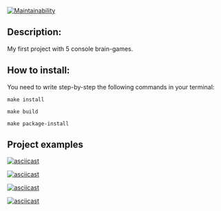 [![Maintainability](https://api.codeclimate.com/v1/badges/d6db67cbb708c9d0eb3e/maintainability)](https://codeclimate.com/github/JCompX/python-project-49/maintainability)

## Description:

My first project with 5 console brain-games.

## How to install:

You need to write step-by-step the following commands in your terminal:

    make install

    make build

    make package-install

## Project examples

[![asciicast](https://asciinema.org/a/4dm0ud2k02n9tfecQswtc30ef.svg)](https://asciinema.org/a/4dm0ud2k02n9tfecQswtc30ef)


[![asciicast](https://asciinema.org/a/4pbVMx9lYubveS96kpzOenLCm.svg)](https://asciinema.org/a/4pbVMx9lYubveS96kpzOenLCm)


[![asciicast](https://asciinema.org/a/Iw4VPqgZidHctPxaFNNAmKeha.svg)](https://asciinema.org/a/Iw4VPqgZidHctPxaFNNAmKeha)


[![asciicast](https://asciinema.org/a/EjmcMxuuYWiw7ElLyprY0omFr.svg)](https://asciinema.org/a/EjmcMxuuYWiw7ElLyprY0omFr)
